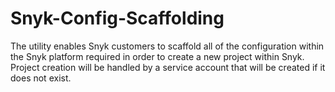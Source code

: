 # Snyk-Config-Scaffolding
The utility enables Snyk customers to scaffold all of the configuration within the Snyk platform required in order to create a new project within Snyk. Project creation will be handled by a service account that will be created if it does not exist.

